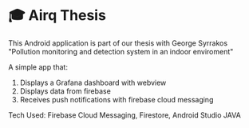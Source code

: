 # 🎓 Airq Thesis
This Android application is part of our thesis with George Syrrakos "Pollution monitoring and detection system in an indoor enviroment"

A simple app that:

  1. Displays a Grafana dashboard with webview 
  2. Displays data from firebase 
  3. Receives push notifications with firebase cloud messaging 

Tech Used: Firebase Cloud Messaging, Firestore, Android Studio JAVA
